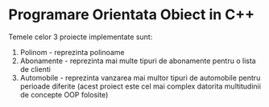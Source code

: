 # Programare Orientata Obiect in C++

Temele celor 3 proiecte implementate sunt:
1. Polinom - reprezinta polinoame 
2. Abonamente - reprezinta mai multe tipuri de abonamente pentru o lista de clienti
3. Automobile - reprezinta vanzarea mai multor tipuri de automobile pentru perioade diferite (acest proiect este cel mai complex datorita multitudinii de concepte OOP folosite)
